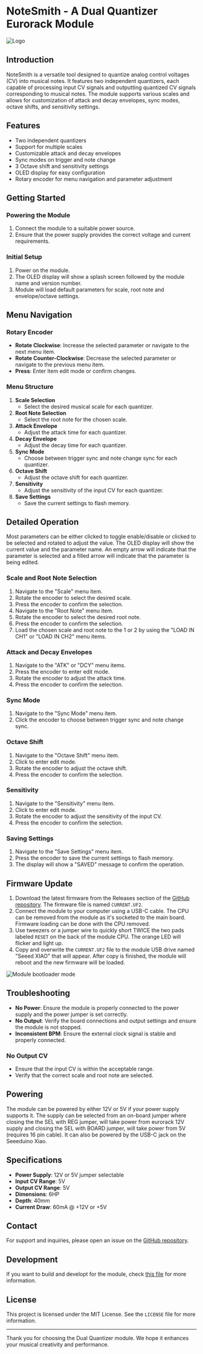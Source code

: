# NoteSmith - A Dual Quantizer Eurorack Module

![Logo](./Logo.png)

## Introduction

NoteSmith is a versatile tool designed to quantize analog control voltages (CV) into musical notes. It features two independent quantizers, each capable of processing input CV signals and outputting quantized CV signals corresponding to musical notes. The module supports various scales and allows for customization of attack and decay envelopes, sync modes, octave shifts, and sensitivity settings.

## Features

- Two independent quantizers
- Support for multiple scales
- Customizable attack and decay envelopes
- Sync modes on trigger and note change
- 3 Octave shift and sensitivity settings
- OLED display for easy configuration
- Rotary encoder for menu navigation and parameter adjustment

## Getting Started

### Powering the Module

1. Connect the module to a suitable power source.
2. Ensure that the power supply provides the correct voltage and current requirements.

### Initial Setup

1. Power on the module.
2. The OLED display will show a splash screen followed by the module name and version number.
3. Module will load default parameters for scale, root note and envelope/octave settings.

## Menu Navigation

### Rotary Encoder

- **Rotate Clockwise**: Increase the selected parameter or navigate to the next menu item.
- **Rotate Counter-Clockwise**: Decrease the selected parameter or navigate to the previous menu item.
- **Press**: Enter item edit mode or confirm changes.

### Menu Structure

1. **Scale Selection**
   - Select the desired musical scale for each quantizer.
2. **Root Note Selection**
   - Select the root note for the chosen scale.
3. **Attack Envelope**
   - Adjust the attack time for each quantizer.
4. **Decay Envelope**
   - Adjust the decay time for each quantizer.
5. **Sync Mode**
   - Choose between trigger sync and note change sync for each quantizer.
6. **Octave Shift**
   - Adjust the octave shift for each quantizer.
7. **Sensitivity**
   - Adjust the sensitivity of the input CV for each quantizer.
8. **Save Settings**
   - Save the current settings to flash memory.

## Detailed Operation

Most parameters can be either clicked to toggle enable/disable or clicked to be selected and rotated to adjust the value. The OLED display will show the current value and the parameter name. An empty arrow will indicate that the parameter is selected and a filled arrow will indicate that the parameter is being edited.

### Scale and Root Note Selection

1. Navigate to the "Scale" menu item.
2. Rotate the encoder to select the desired scale.
3. Press the encoder to confirm the selection.
4. Navigate to the "Root Note" menu item.
5. Rotate the encoder to select the desired root note.
6. Press the encoder to confirm the selection.
7. Load the chosen scale and root note to the 1 or 2 by using the "LOAD IN CH1" or "LOAD IN CH2" menu items.

### Attack and Decay Envelopes

1. Navigate to the "ATK" or "DCY" menu items.
2. Press the encoder to enter edit mode.
3. Rotate the encoder to adjust the attack time.
4. Press the encoder to confirm the selection.

### Sync Mode

1. Navigate to the "Sync Mode" menu item.
2. Click the encoder to choose between trigger sync and note change sync.

### Octave Shift

1. Navigate to the "Octave Shift" menu item.
2. Click to enter edit mode.
3. Rotate the encoder to adjust the octave shift.
4. Press the encoder to confirm the selection.

### Sensitivity

1. Navigate to the "Sensitivity" menu item.
2. Click to enter edit mode.
3. Rotate the encoder to adjust the sensitivity of the input CV.
4. Press the encoder to confirm the selection.

### Saving Settings

1. Navigate to the "Save Settings" menu item.
2. Press the encoder to save the current settings to flash memory.
3. The display will show a "SAVED" message to confirm the operation.

## Firmware Update

1. Download the latest firmware from the Releases section of the [GitHub repository](https://github.com/carlosedp/Eurorack-Modules/releases). The firmware file is named `CURRENT.UF2`.
2. Connect the module to your computer using a USB-C cable. The CPU can be removed from the module as it's socketed to the main board. Firmware loading can be done with the CPU removed.
3. Use tweezers or a jumper wire to quickly short TWICE the two pads labeled `RESET` on the back of the module CPU. The orange LED will flicker and light up.
4. Copy and overwrite the `CURRENT.UF2` file to the module USB drive named "Seeed XIAO" that will appear. After copy is finished, the module will reboot and the new firmware will be loaded.

![Module bootloader mode](../images/XIAO-reset.gif)

## Troubleshooting

- **No Power**: Ensure the module is properly connected to the power supply and the power jumper is set correctly.
- **No Output**: Verify the board connections and output settings and ensure the module is not stopped.
- **Inconsistent BPM**: Ensure the external clock signal is stable and properly connected.

### No Output CV

- Ensure that the input CV is within the acceptable range.
- Verify that the correct scale and root note are selected.

## Powering

The module can be powered by either 12V or 5V if your power supply supports it. The supply can be selected from an on-board jumper where closing the the SEL with REG jumper, will take power from eurorack 12V supply and closing the SEL with BOARD jumper, will take power from 5V (requires 16 pin cable). It can also be powered by the USB-C jack on the Seeeduino Xiao.

## Specifications

- **Power Supply**: 12V or 5V jumper selectable
- **Input CV Range**: 5V
- **Output CV Range**: 5V
- **Dimensions**: 6HP
- **Depth**: 40mm
- **Current Draw**: 60mA @ +12V or +5V

## Contact

For support and inquiries, please open an issue on the [GitHub repository](https://github.com/carlosedp/Eurorack-Modules).

## Development

If you want to build and developt for the module, check [this file](Building-Developing.md) for more information.

## License

This project is licensed under the MIT License. See the `LICENSE` file for more information.

---

Thank you for choosing the Dual Quantizer module. We hope it enhances your musical creativity and performance.
